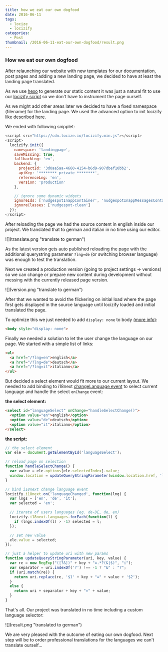 ```yaml
---
title: how we eat our own dogfood
date: 2016-06-11
tags:
  - locize
  - locizify
categories:
  - Post
thumbnail: /2016-06-11-eat-our-own-dogfood/result.png
---
```


### How we eat our own dogfood

After relaunching our website with new templates for our documentation, post pages and adding a new landing page, we decided to have at least the landing page translated.

As we use [hexo](https://hexo.io/) to generate our static content it was just a natural fit to use our [locizify script](http://locize.com/integration.html) so we don't have to instrument the page ourself.

As we might add other areas later we decided to have a fixed namespace (filename) for the landing page. We used the advanced option to init locizify like described [here](https://github.com/locize/locizify#via-init-function).

We ended with following snipplet:

```js
<script src="https://cdn.locize.io/locizify.min.js"></script>
<script>
  locizify.init({
    namespace: 'landingpage',
    saveMissing: true,
    fallbackLng: 'en',
    backend: {
      projectId: '3d0aa5aa-4660-4154-b6d9-907dbef10bb2',
      apiKey: '******** private ********',
      referenceLng: 'en',
      version: 'production'
    },

    // ignore some dynamic widgets
    ignoreIds: ['nudgespotInappContainer', 'nudgespotInappMessagesContainer', 'nudgespotInappConversationsContainer', '__bs_notify__'],
    ignoreClasses: ['nudgespot-clean']
  });
</script>
```

After reloading the page we had the source content in english inside our project. We translated that to german and italian in no time using our editor.

<div class="img-80">
![](translate.png "translate to german")
</div>

As the latest version gets auto published reloading the page with the additional querystring parameter `?lng=de` (or switching browser language) was enough to test the translation.

Next we created a production version (going to project settings -> versions) so we can change or prepare new content during development without messing with the currently released page version.


<div class="img-60">
![](version.png "translate to german")
</div>

After that we wanted to avoid the flickering on initial load where the page first gets displayed in the source language until locizify loaded and initial translated the page.

To optimize this we just needed to add `display: none` to body [(more info)](https://github.com/locize/locizify#avoid-flickering-on-initial-load):

```html
<body style="display: none">
```

Finally we needed a solution to let the user change the language on our page. We started with a simple list of links:

```html
<ul>
  <a href="/?lng=en">english</a>
  <a href="/?lng=de">deutsch</a>
  <a href="/?lng=it">italiano</a>
</ul>
```

But decided a select element would fit more to our current layout. We needed to add binding to i18next [changeLanguage event](http://i18next.com/docs/api/#on-language-changed) to select current language and handle the select `onChange` event:

**the select element:**

```html
<select id="languageSelect" onChange="handleSelectChange()">
  <option value="en">english</option>
  <option value="de">deutsch</option>
  <option value="it">italiano</option>
</select>
```

**the script:**

```js
// the select element
var ele = document.getElementById('languageSelect');

// reload page on selection
function handleSelectChange() {
  var value = ele.options[ele.selectedIndex].value;
  window.location = updateQueryStringParameter(window.location.href, 'lng', value);
}

// bind i18next change language event
locizify.i18next.on('languageChanged', function(lng) {
  var lngs = ['en', 'de', 'it'];
  var selected = 'en';

  // iterate of users languages (eg. de-DE, de, en)
  locizify.i18next.languages.forEach(function(l) {
    if (lngs.indexOf(l) > -1) selected = l;
  });

  // set new value
  ele.value = selected;
});

// just a helper to update uri with new params
function updateQueryStringParameter(uri, key, value) {
  var re = new RegExp("([?&])" + key + "=.*?(&|$)", "i");
  var separator = uri.indexOf('?') !== -1 ? "&" : "?";
  if (uri.match(re)) {
    return uri.replace(re, '$1' + key + "=" + value + '$2');
  }
  else {
    return uri + separator + key + "=" + value;
  }
}
```

That's all. Our project was translated in no time including a custom language selector:

<div class="img-80">
![](result.png "translated to german")
</div>

We are very pleased with the outcome of eating our own dogfood. Next step will be to order professional translations for the languages we can't translate ourself...
